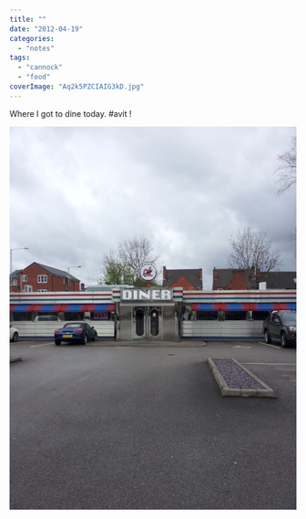 ```yaml
---
title: ""
date: "2012-04-19"
categories: 
  - "notes"
tags: 
  - "cannock"
  - "food"
coverImage: "Aq2k5PZCIAIG3kD.jpg"
---
```


Where I got to dine today. #avit !

[![](images/Aq2k5PZCIAIG3kD-768x1024.jpg)](https://davidpeach.co.uk/wp-content/uploads/2023/04/Aq2k5PZCIAIG3kD.jpg)
